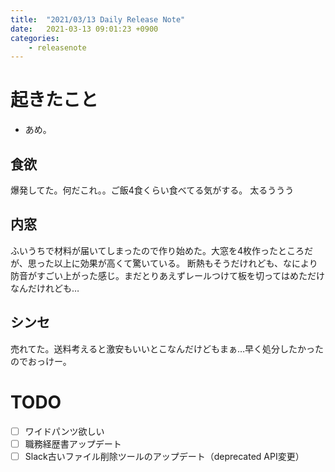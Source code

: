 ```yaml
---
title:  "2021/03/13 Daily Release Note"
date:   2021-03-13 09:01:23 +0900
categories:
	- releasenote
---
```

# 起きたこと

* あめ。

## 食欲

爆発してた。何だこれ。。ご飯4食くらい食べてる気がする。
太るううう

## 内窓

ふいうちで材料が届いてしまったので作り始めた。大窓を4枚作ったところだが、思った以上に効果が高くて驚いている。
断熱もそうだけれども、なにより防音がすごい上がった感じ。まだとりあえずレールつけて板を切ってはめただけなんだけれども…

## シンセ

売れてた。送料考えると激安もいいとこなんだけどもまぁ…早く処分したかったのでおっけー。

# TODO 

- [ ] ワイドパンツ欲しい
- [ ] 職務経歴書アップデート
- [ ] Slack古いファイル削除ツールのアップデート（deprecated API変更）